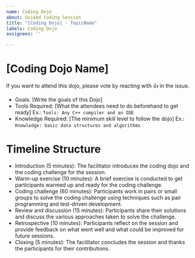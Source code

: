 ```yaml
---
name: Coding Dojo
about: Guided Coding Session
title: "[Coding Dojo] - TopicName"
labels: Coding Dojo
assignees: ''

---
```


# [Coding Dojo Name]

If you want to attend this dojo, please vote by reacting with 👍 in the issue.

- Goals: [Write the goals of this Dojo]
- Tools Required: [What the attendees need to do beforehand to get ready] Ex.: `Tools: Any C++ compiler and an IDE`
- Knowledge Required: [The minimum skill level to follow the dojo] Ex.: `Knowledge: basic data structures and algorithms`

# Timeline Structure

- Introduction (5 minutes): The facilitator introduces the coding dojo and the coding challenge for the session.
- Warm-up exercise (10 minutes): A brief exercise is conducted to get participants warmed up and ready for the coding challenge.
- Coding challenge (60 minutes): Participants work in pairs or small groups to solve the coding challenge using techniques such as pair programming and test-driven development.
- Review and discussion (15 minutes): Participants share their solutions and discuss the various approaches taken to solve the challenge.
- Retrospective (10 minutes): Participants reflect on the session and provide feedback on what went well and what could be improved for future sessions.
- Closing (5 minutes): The facilitator concludes the session and thanks the participants for their contributions.
